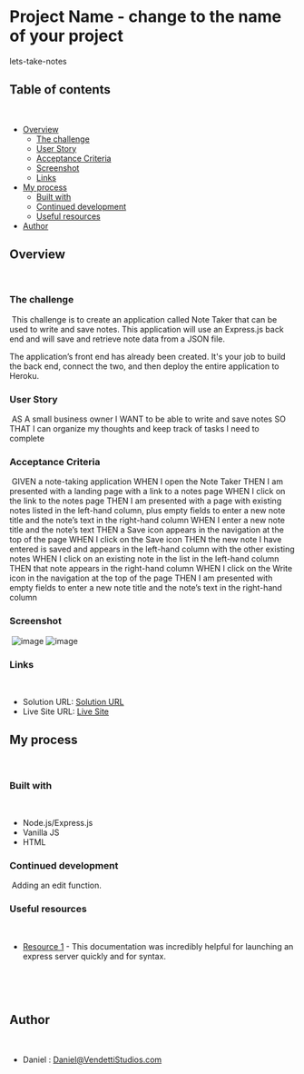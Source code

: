 # Project Name - change to the name of your project
​lets-take-notes
## Table of contents
​
- [Overview](#overview)
  - [The challenge](#the-challenge)
  - [User Story](#user-story)
  - [Acceptance Criteria](#acceptance-criteria)
  - [Screenshot](#screenshot)
  - [Links](#links)
- [My process](#my-process)
  - [Built with](#built-with)
  - [Continued development](#continued-development)
  - [Useful resources](#useful-resources)
- [Author](#author)
​
## Overview
​
### The challenge
​
This challenge is to create an application called Note Taker that can be used to write and save notes. This application will use an Express.js back end and will save and retrieve note data from a JSON file.

The application’s front end has already been created. It's your job to build the back end, connect the two, and then deploy the entire application to Heroku.
​
### User Story
​
AS A small business owner
I WANT to be able to write and save notes
SO THAT I can organize my thoughts and keep track of tasks I need to complete
​
### Acceptance Criteria
​
GIVEN a note-taking application
WHEN I open the Note Taker
THEN I am presented with a landing page with a link to a notes page
WHEN I click on the link to the notes page
THEN I am presented with a page with existing notes listed in the left-hand column, plus empty fields to enter a new note title and the note’s text in the right-hand column
WHEN I enter a new note title and the note’s text
THEN a Save icon appears in the navigation at the top of the page
WHEN I click on the Save icon
THEN the new note I have entered is saved and appears in the left-hand column with the other existing notes
WHEN I click on an existing note in the list in the left-hand column
THEN that note appears in the right-hand column
WHEN I click on the Write icon in the navigation at the top of the page
THEN I am presented with empty fields to enter a new note title and the note’s text in the right-hand column
​
### Screenshot
​
![image](./assets/images/SS1.png)
![image](./assets/images/SS2.png)
​
### Links
​
- Solution URL: [Solution URL](https://github.com/VendettiStudios/lets-take-notes/settings)
- Live Site URL: [Live Site](https://vendettistudios.github.io/lets-take-notes/)
​
## My process
​
### Built with
​
- Node.js/Express.js
- Vanilla JS
- HTML
​
​
### Continued development
​
Adding an edit function.
​
​
### Useful resources
​
- [Resource 1](https://expressjs.com/) - This documentation was incredibly helpful for launching an express server quickly and for syntax.

​

​
## Author
​
- Daniel : Daniel@VendettiStudios.com
